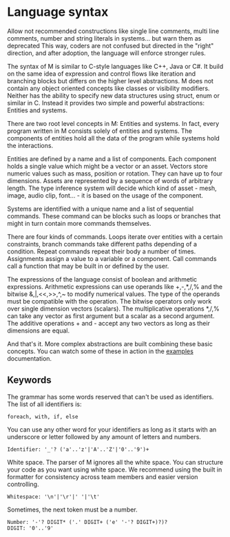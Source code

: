 # Language syntax

Allow not recommended constructions like single line comments, multi line
comments, number and string literals in systems... but warn them as deprecated
This way, coders are not confused but directed in the "right" direction, and
after adoption, the language will enforce stronger rules.

The syntax of M is similar to C-style languages like C++, Java or C#. It build
on the same idea of expression and control flows like iteration and branching
blocks but differs on the higher level abstractions. M does not contain any
object oriented concepts like classes or visibility modifiers. Neither has the
ability to specify new data structures using struct, enum or similar in C.
Instead it provides two simple and powerful abstractions: Entities and systems.

There are two root level concepts in M: Entities and systems. In fact, every
program written in M consists solely of entities and systems. The components of
entities hold all the data of the program while systems hold the interactions.

Entities are defined by a name and a list of components. Each component holds a
single value which might be a vector or an asset. Vectors store numeric values
such as mass, position or rotation. They can have up to four dimensions. Assets
are represented by a sequence of words of arbitrary length. The type inference
system will decide which kind of asset - mesh, image, audio clip, font... - it
is based on the usage of the component.

Systems are identified with a unique name and a list of sequential commands.
These command can be blocks such as loops or branches that might in turn contain
more commands themselves.

There are four kinds of commands. Loops iterate over entities with a certain
constraints, branch commands take different paths depending of a condition.
Repeat commands repeat their body a number of times. Assignments assign a value
to a variable or a component. Call commands call a function that may be built in
or defined by the user.

The expressions of the language consist of boolean and arithmetic expressions.
Arithmetic expressions can use operands like +,-,*,/,% and the bitwise
&,|,<<,>>,^,~ to modify numerical values. The type of the operands must be
compatible with the operation. The bitwise operators only work over single
dimension vectors (scalars). The multiplicative operations *,/,% can take any
vector as first argument but a scalar as a second argument. The additive
operations + and - accept any two vectors as long as their dimensions are equal.

And that's it. More complex abstractions are built combining these basic
concepts. You can watch some of these in action in the [examples] documentation.

## Keywords

The grammar has some words reserved that can't be used as identifiers. The list
of all identifiers is:

    foreach, with, if, else

You can use any other word for your identifiers as long as it starts with an
underscore or letter followed by any amount of letters and numbers.

    Identifier: '_'? ('a'..'z'|'A'..'Z'|'0'..'9')+

White space. The parser of M ignores all the white space. You can structure your
code as you want using white space. We recommend using the built in formatter
for consistency across team members and easier version controlling.

    Whitespace: '\n'|'\r'|' '|'\t'

Sometimes, the next token must be a number.

    Number: '-'? DIGIT* ('.' DIGIT+ ('e' '-'? DIGIT+)?)?
    DIGIT: '0'..'9'

[examples]: ./../../0.%20Beginner%20guide/2.%20Guided%20examples/README.md
